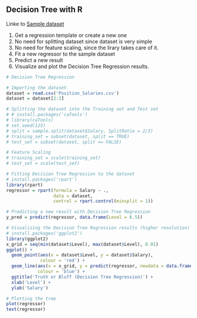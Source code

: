 ## Decision Tree with R
Linke to [Sample dataset](https://github.com/vgorbic1/data-science/blob/master/Machine%20Learning/Sample%20Data/Position_Salaries.csv)
1. Get a regression template or create a new one
2. No need for splitting dataset since dataset is very simple
3. No need for feature scaling, since the lirary takes care of it.
4. Fit a new regressor to the sample dataset
5. Predict a new result
6. Visualize and plot the Decision Tree Regression results.
```r
# Decision Tree Regression

# Importing the dataset
dataset = read.csv('Position_Salaries.csv')
dataset = dataset[2:3]

# Splitting the dataset into the Training set and Test set
# # install.packages('caTools')
# library(caTools)
# set.seed(123)
# split = sample.split(dataset$Salary, SplitRatio = 2/3)
# training_set = subset(dataset, split == TRUE)
# test_set = subset(dataset, split == FALSE)

# Feature Scaling
# training_set = scale(training_set)
# test_set = scale(test_set)

# Fitting Decision Tree Regression to the dataset
# install.packages('rpart')
library(rpart)
regressor = rpart(formula = Salary ~ .,
                  data = dataset,
                  control = rpart.control(minsplit = 1))

# Predicting a new result with Decision Tree Regression
y_pred = predict(regressor, data.frame(Level = 6.5))

# Visualising the Decision Tree Regression results (higher resolution)
# install.packages('ggplot2')
library(ggplot2)
x_grid = seq(min(dataset$Level), max(dataset$Level), 0.01)
ggplot() +
  geom_point(aes(x = dataset$Level, y = dataset$Salary),
             colour = 'red') +
  geom_line(aes(x = x_grid, y = predict(regressor, newdata = data.frame(Level = x_grid))),
            colour = 'blue') +
  ggtitle('Truth or Bluff (Decision Tree Regression)') +
  xlab('Level') +
  ylab('Salary')

# Plotting the tree
plot(regressor)
text(regressor)
```
